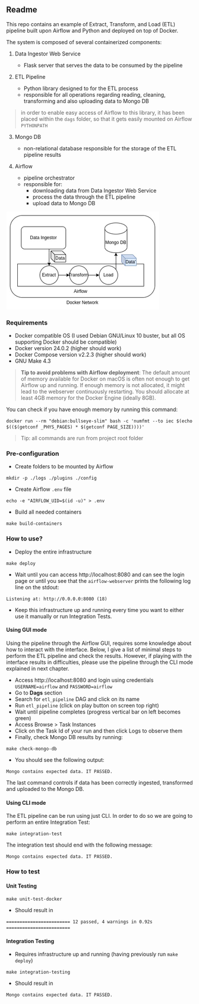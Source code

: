 ## Readme

This repo contains an example of Extract, Transform, and Load (ETL)
pipeline built upon Airflow and Python and deployed on top of Docker.

The system is composed of several containerized components:

1. Data Ingestor Web Service
   
   - Flask server that serves the data to be consumed by the pipeline

2. ETL Pipeline

   - Python library designed to for the ETL process
   - responsible for all operations regarding reading, cleaning, transforming
     and also uploading data to Mongo DB

> in order to enable easy access of Airflow to this library, it has been placed
> within the `dags` folder, so that it gets easily mounted on Airflow `PYTHONPATH`

3. Mongo DB

   - non-relational database responsible for the storage of the ETL pipeline results

4. Airflow

   - pipeline orchestrator
   - responsible for: 
     - downloading data from Data Ingestor Web Service
     - process the data through the ETL pipeline
     - upload data to Mongo DB

![System Architecture](docs/system-architecture.jpg "System Architecture")

### Requirements

- Docker compatible OS (I used Debian GNU/Linux 10 buster, but all OS supporting Docker should be compatible)
- Docker version 24.0.2 (higher should work)
- Docker Compose version v2.2.3 (higher should work)
- GNU Make 4.3

> **Tip to avoid problems with Airflow deployment**: The default amount of memory available 
> for Docker on macOS is often not enough to get Airflow up and running. If 
> enough memory is not allocated, it might lead to the webserver continuously 
> restarting. You should allocate at least 4GB memory for the Docker Engine (ideally 8GB).

You can check if you have enough memory by running this command:

```shell
docker run --rm "debian:bullseye-slim" bash -c 'numfmt --to iec $(echo $(($(getconf _PHYS_PAGES) * $(getconf PAGE_SIZE))))'
```

> Tip: all commands are run from project root folder

### Pre-configuration

- Create folders to be mounted by Airflow

```shell
mkdir -p ./logs ./plugins ./config
```

- Create Airflow `.env` file

```shell
echo -e "AIRFLOW_UID=$(id -u)" > .env
```

- Build all needed containers

```shell
make build-containers
```

### How to use?

- Deploy the entire infrastructure

```shell
make deploy
```

- Wait until you can access http://localhost:8080 and can see the login page
  or until you see that the `airflow-webserver` prints the following log line 
  on the stdout:

```shell
Listening at: http://0.0.0.0:8080 (18)
```

- Keep this infrastructure up and running every time you want to either
  use it manually or run Integration Tests.

#### Using GUI mode

Using the pipeline through the Airflow GUI, requires some knowledge about
how to interact with the interface. Below, I give a list of minimal steps
to perform the ETL pipeline and check the results. However, if playing with 
the interface results in difficulties, please use the pipeline through the 
CLI mode explained in next chapter.

- Access http://localhost:8080 and login using credentials `USERNAME=airflow` 
  and `PASSWORD=airflow`
- Go to **Dags** section
- Search for `etl_pipeline` DAG and click on its name
- Run `etl_pipeline` (click on play button on screen top right)
- Wait until pipeline completes (progress vertical bar on left becomes green)
- Access Browse > Task Instances
- Click on the Task Id of your run and then click Logs to observe them
- Finally, check Mongo DB results by running:

```shell
make check-mongo-db
```

- You should see the following output:

```shell
Mongo contains expected data. IT PASSED.
```

The last command controls if data has been correctly ingested, transformed
and uploaded to the Mongo DB.

#### Using CLI mode

The ETL pipeline can be run using just CLI. In order to do so we are going 
to perform an entire Integration Test:

```shell
make integration-test
```

The integration test should end with the following message:

```shell
Mongo contains expected data. IT PASSED.
```

### How to test

#### Unit Testing

```shell
make unit-test-docker
```

- Should result in

```shell
======================== 12 passed, 4 warnings in 0.92s ========================
```

#### Integration Testing

- Requires infrastructure up and running (having previously run `make deploy`)

```shell
make integration-testing
```

- Should result in

```shell
Mongo contains expected data. IT PASSED.
```
